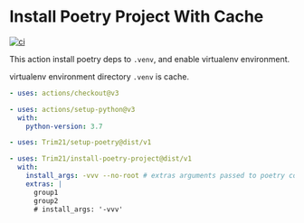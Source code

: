# Install Poetry Project With Cache

[![ci](https://github.com/Trim21/install-poetry-project/workflows/build-test/badge.svg)](https://github.com/Trim21/install-poetry-project/actions)

This action install poetry deps to `.venv`, and enable virtualenv environment.

virtualenv environment directory `.venv` is cache.

```yaml
- uses: actions/checkout@v3

- uses: actions/setup-python@v3
  with:
    python-version: 3.7

- uses: Trim21/setup-poetry@dist/v1

- uses: Trim21/install-poetry-project@dist/v1
  with:
    install_args: -vvv --no-root # extras arguments passed to poetry command 
    extras: |
      group1
      group2
      # install_args: '-vvv'
```
